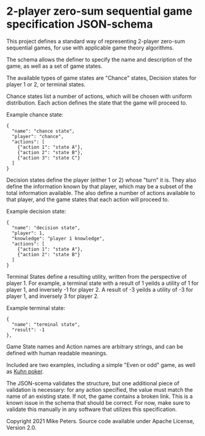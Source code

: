 # 2-player zero-sum sequential game specification JSON-schema

This project defines a standard way of representing 2-player zero-sum sequential games, for use with
applicable game theory algorithms.  

The schema allows the definer to specify the name and description of the game, as well as a set of game states.

The available types of game states are "Chance" states, Decision states for player 1 or 2, or terminal states.

Chance states list a number of actions, which will be chosen with uniform distribution.  Each action
defines the state that the game will proceed to.

Example chance state: 
```
{
  "name": "chance state",
  "player": "chance",
  "actions": [
    {"action 1": "state A"},
    {"action 2": "state B"},
    {"action 3": "state C"}
  ]
}
```

Decision states define the player (either 1 or 2) whose "turn" it is.  They also define the information known
by that player, which may be a subset of the total information available.  The also define a number of actions 
available to that player, and the game states that each action will proceed to.  

Example decision state: 
```
{
  "name": "decision state",
  "player": 1,
  "knowledge": "player 1 knowledge",
  "actions": [
    {"action 1": "state A"},
    {"action 2": "state B"}
  ]
}
```

Terminal States define a resulting utility, written from the perspective of player 1.  For example, a terminal state
with a result of 1 yeilds a utility of 1 for player 1, and inversely -1 for player 2.  A result of -3 yeilds a utility
of -3 for player 1, and inversely 3 for player 2. 

Example terminal state: 
```
{
  "name": "terminal state",
  "result": -1
},
```

Game State names and Action names are arbitrary strings, and can be defined with human readable meanings.

Included are two examples, including a simple "Even or odd" game, as well as [Kuhn poker](https://en.wikipedia.org/wiki/Kuhn_poker).

The JSON-scema validates the structure, but one additional piece of validation is necessary: for any action specified, the
value must match the name of an existing state.  If not, the game contains a broken link.  This is
a known issue in the schema that should be correct.  For now, make sure to validate this manually in 
any software that utilizes this specification.  

Copyright 2021 Mike Peters.  Source code available under Apache License, Version 2.0.
